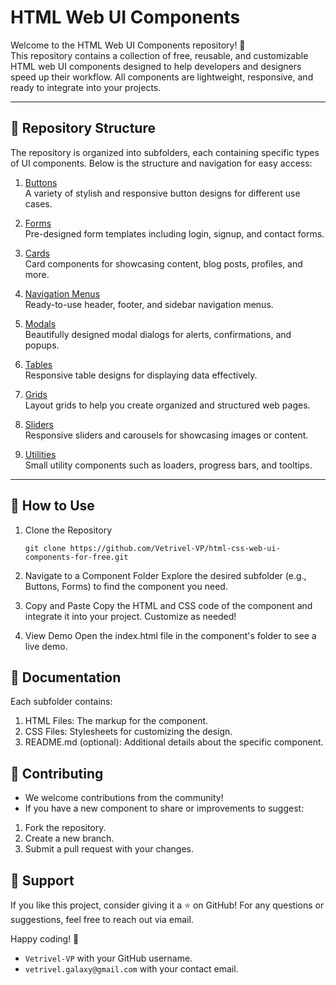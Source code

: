 # HTML Web UI Components

Welcome to the HTML Web UI Components repository! 🎉  
This repository contains a collection of free, reusable, and customizable HTML web UI components designed to help developers and designers speed up their workflow. All components are lightweight, responsive, and ready to integrate into your projects.

---

## 📂 Repository Structure

The repository is organized into subfolders, each containing specific types of UI components. Below is the structure and navigation for easy access:

1. [Buttons](./Buttons/)  
   A variety of stylish and responsive button designs for different use cases.

2. [Forms](./Forms/)  
   Pre-designed form templates including login, signup, and contact forms.

3. [Cards](./Cards/)  
   Card components for showcasing content, blog posts, profiles, and more.

4. [Navigation Menus](./NavigationMenus/)  
   Ready-to-use header, footer, and sidebar navigation menus.

5. [Modals](./Modals/)  
   Beautifully designed modal dialogs for alerts, confirmations, and popups.

6. [Tables](./Tables/)  
   Responsive table designs for displaying data effectively.

7. [Grids](./Grids/)  
   Layout grids to help you create organized and structured web pages.

8. [Sliders](./Sliders/)  
   Responsive sliders and carousels for showcasing images or content.

9. [Utilities](./Utilities/)  
   Small utility components such as loaders, progress bars, and tooltips.

---

## 🚀 How to Use

1. Clone the Repository

   ```
   git clone https://github.com/Vetrivel-VP/html-css-web-ui-components-for-free.git
   ```

2. Navigate to a Component Folder
   Explore the desired subfolder (e.g., Buttons, Forms) to find the component you need.

3. Copy and Paste
   Copy the HTML and CSS code of the component and integrate it into your project. Customize as needed!

4. View Demo
   Open the index.html file in the component's folder to see a live demo.

## 📖 Documentation

Each subfolder contains:

1. HTML Files: The markup for the component.
2. CSS Files: Stylesheets for customizing the design.
3. README.md (optional): Additional details about the specific component.

## 🙌 Contributing

- We welcome contributions from the community!
- If you have a new component to share or improvements to suggest:

1. Fork the repository.
2. Create a new branch.
3. Submit a pull request with your changes.

## 🌟 Support

If you like this project, consider giving it a ⭐ on GitHub!
For any questions or suggestions, feel free to reach out via email.

Happy coding! 🚀

- `Vetrivel-VP` with your GitHub username.
- `vetrivel.galaxy@gmail.com` with your contact email.
